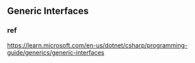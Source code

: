 ## Generic Interfaces


### ref
https://learn.microsoft.com/en-us/dotnet/csharp/programming-guide/generics/generic-interfaces
